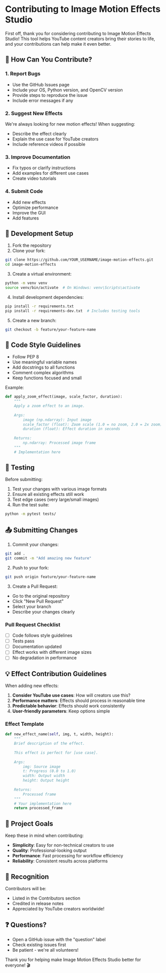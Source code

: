 # Contributing to Image Motion Effects Studio

First off, thank you for considering contributing to Image Motion Effects Studio! This tool helps YouTube content creators bring their stories to life, and your contributions can help make it even better.

## 🤝 How Can You Contribute?

### 1. Report Bugs
- Use the GitHub Issues page
- Include your OS, Python version, and OpenCV version
- Provide steps to reproduce the issue
- Include error messages if any

### 2. Suggest New Effects
We're always looking for new motion effects! When suggesting:
- Describe the effect clearly
- Explain the use case for YouTube creators
- Include reference videos if possible

### 3. Improve Documentation
- Fix typos or clarify instructions
- Add examples for different use cases
- Create video tutorials

### 4. Submit Code
- Add new effects
- Optimize performance
- Improve the GUI
- Add features

## 🔧 Development Setup

1. Fork the repository
2. Clone your fork:
```bash
git clone https://github.com/YOUR_USERNAME/image-motion-effects.git
cd image-motion-effects
```

3. Create a virtual environment:
```bash
python -m venv venv
source venv/bin/activate  # On Windows: venv\Scripts\activate
```

4. Install development dependencies:
```bash
pip install -r requirements.txt
pip install -r requirements-dev.txt  # Includes testing tools
```

5. Create a new branch:
```bash
git checkout -b feature/your-feature-name
```

## 📝 Code Style Guidelines

- Follow PEP 8
- Use meaningful variable names
- Add docstrings to all functions
- Comment complex algorithms
- Keep functions focused and small

Example:
```python
def apply_zoom_effect(image, scale_factor, duration):
    """
    Apply a zoom effect to an image.
    
    Args:
        image (np.ndarray): Input image
        scale_factor (float): Zoom scale (1.0 = no zoom, 2.0 = 2x zoom)
        duration (float): Effect duration in seconds
        
    Returns:
        np.ndarray: Processed image frame
    """
    # Implementation here
```

## 🧪 Testing

Before submitting:
1. Test your changes with various image formats
2. Ensure all existing effects still work
3. Test edge cases (very large/small images)
4. Run the test suite:
```bash
python -m pytest tests/
```

## 📤 Submitting Changes

1. Commit your changes:
```bash
git add .
git commit -m "Add amazing new feature"
```

2. Push to your fork:
```bash
git push origin feature/your-feature-name
```

3. Create a Pull Request:
- Go to the original repository
- Click "New Pull Request"
- Select your branch
- Describe your changes clearly

### Pull Request Checklist
- [ ] Code follows style guidelines
- [ ] Tests pass
- [ ] Documentation updated
- [ ] Effect works with different image sizes
- [ ] No degradation in performance

## 💡 Effect Contribution Guidelines

When adding new effects:

1. **Consider YouTube use cases**: How will creators use this?
2. **Performance matters**: Effects should process in reasonable time
3. **Predictable behavior**: Effects should work consistently
4. **User-friendly parameters**: Keep options simple

### Effect Template
```python
def new_effect_name(self, img, t, width, height):
    """
    Brief description of the effect.
    
    This effect is perfect for [use case].
    
    Args:
        img: Source image
        t: Progress (0.0 to 1.0)
        width: Output width
        height: Output height
    
    Returns:
        Processed frame
    """
    # Your implementation here
    return processed_frame
```

## 🎯 Project Goals

Keep these in mind when contributing:
- **Simplicity**: Easy for non-technical creators to use
- **Quality**: Professional-looking output
- **Performance**: Fast processing for workflow efficiency
- **Reliability**: Consistent results across platforms

## 🌟 Recognition

Contributors will be:
- Listed in the Contributors section
- Credited in release notes
- Appreciated by YouTube creators worldwide!

## ❓ Questions?

- Open a GitHub issue with the "question" label
- Check existing issues first
- Be patient - we're all volunteers!

Thank you for helping make Image Motion Effects Studio better for everyone! 🎬